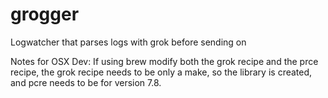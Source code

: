 grogger
=======

Logwatcher that parses logs with grok before sending on

Notes for OSX Dev:
    If using brew modify both the grok recipe and the prce recipe, the grok recipe needs to be only a make, so the library is created, and pcre needs to be for version 7.8.
